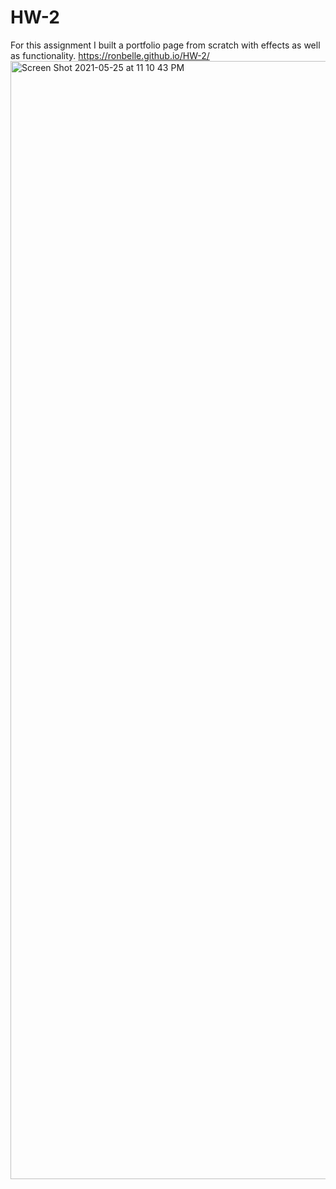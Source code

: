 # HW-2

For this assignment I built a portfolio page from scratch with effects as well as functionality.
https://ronbelle.github.io/HW-2/
<img width="1789" alt="Screen Shot 2021-05-25 at 11 10 43 PM" src="https://user-images.githubusercontent.com/79070269/119597201-91064b00-bdae-11eb-92f8-aac858d4d0a7.png">
